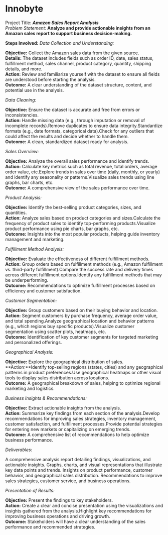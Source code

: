 # Innobyte

Project Title: _***Amazon Sales Report Analysis***_<br />
_Problem Statement:_
**Analyze and provide actionable insights from an Amazon sales report to support business decision-making.**

**Steps Involved:**
_*Data Collection and Understanding:*_

**Objective:** Collect the Amazon sales data from the given source.<br />
**Details:** The dataset includes fields such as order ID, date, sales status, fulfillment method, sales channel, product category, quantity, shipping details, and more.<br />
**Action:** Review and familiarize yourself with the dataset to ensure all fields are understood before starting the analysis.<br />
**Outcome:** A clear understanding of the dataset structure, content, and potential use in the analysis.<br />

*Data Cleaning:*

**Objective:** Ensure the dataset is accurate and free from errors or inconsistencies.<br />
**Action:** Handle missing data (e.g., through imputation or removal of incomplete records).Remove duplicates to ensure data integrity.Standardize formats (e.g., date formats, categorical data).Check for any outliers that could affect the results and decide whether to handle them.<br />
**Outcome:** A clean, standardized dataset ready for analysis.

*Sales Overview:*

**Objective:** Analyze the overall sales performance and identify trends.<br />
**Action:** Calculate key metrics such as total revenue, total orders, average order value, etc.Explore trends in sales over time (daily, monthly, or yearly) and identify any seasonality or patterns.Visualize sales trends using line graphs, bar charts, etc.<br />
**Outcome:** A comprehensive view of the sales performance over time.

*Product Analysis:*

**Objective:** Identify the best-selling product categories, sizes, and quantities.<br />
**Action:** Analyze sales based on product categories and sizes.Calculate the frequency of product sales to identify top-performing products.Visualize product performance using pie charts, bar graphs, etc.<br />
**Outcome:** Insights into the most popular products, helping guide inventory management and marketing.

*Fulfillment Method Analysis:*

**Objective:** Evaluate the effectiveness of different fulfillment methods.<br />
**Action:** Group orders based on fulfillment methods (e.g., Amazon fulfillment vs. third-party fulfillment).Compare the success rate and delivery times across different fulfillment options.Identify any fulfillment methods that may be underperforming.<br />
**Outcome:** Recommendations to optimize fulfillment processes based on efficiency and customer satisfaction.

*Customer Segmentation:*

**Objective:** Group customers based on their buying behavior and location.<br />
**Action:** Segment customers by purchase frequency, average order value, and total spending.Analyze geographical location and behavior patterns (e.g., which regions buy specific products).Visualize customer segmentation using scatter plots, heatmaps, etc.<br />
**Outcome:** Identification of key customer segments for targeted marketing and personalized offerings.

*Geographical Analysis:*

**Objective:** Explore the geographical distribution of sales.<br />
**Action:**Identify top-selling regions (states, cities) and any geographical patterns in product preferences.Use geographical heatmaps or other visual tools to display sales distribution across locations.<br />
**Outcome:** A geographical breakdown of sales, helping to optimize regional marketing and logistics.

*Business Insights & Recommendations:*

**Objective:** Extract actionable insights from the analysis.<br />
**Action:** Summarize key findings from each section of the analysis.Develop recommendations for improving sales strategies, inventory management, customer satisfaction, and fulfillment processes.Provide potential strategies for entering new markets or capitalizing on emerging trends.<br />
**Outcome:** A comprehensive list of recommendations to help optimize business performance.

*Deliverables:*

A comprehensive analysis report detailing findings, visualizations, and actionable insights.
Graphs, charts, and visual representations that illustrate key data points and trends.
Insights on product performance, customer behavior, and geographical sales distribution.
Recommendations to improve sales strategies, customer service, and business operations.

*Presentation of Results:*

**Objective:** Present the findings to key stakeholders.<br />
**Action:** Create a clear and concise presentation using the visualizations and insights gathered from the analysis.Highlight key recommendations for improving business operations and driving growth.<br />
**Outcome:** Stakeholders will have a clear understanding of the sales performance and recommended strategies.
